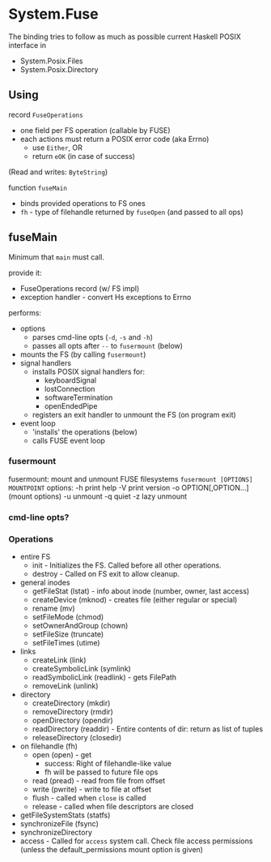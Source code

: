 
# System.Fuse

The binding tries to follow as much as possible current Haskell POSIX interface in
+ System.Posix.Files
+ System.Posix.Directory

## Using

record `FuseOperations`
+ one field per FS operation (callable by FUSE)
+ each actions must return a POSIX error code (aka Errno)
  - use `Either`, OR
  - return `eOK` (in case of success)

(Read and writes: `ByteString`)

function `fuseMain`
+ binds provided operations to FS ones
+ `fh` - type of filehandle returned by `fuseOpen` (and passed to all ops)


## fuseMain

Minimum that `main` must call.

provide it:
- FuseOperations record (w/ FS impl)
- exception handler - convert Hs exceptions to Errno

performs:
+ options
  - parses cmd-line opts (`-d`, `-s` and `-h`)
  - passes all opts after `--` to `fusermount` (below)
+ mounts the FS (by calling `fusermount`)
+ signal handlers
  - installs POSIX signal handlers for:
    + keyboardSignal
    + lostConnection
    + softwareTermination
    + openEndedPipe
  - registers an exit handler to unmount the FS (on program exit)
+ event loop	
  - 'installs' the operations (below)
  - calls FUSE event loop


### fusermount

fusermount: mount and unmount FUSE filesystems
`fusermount [OPTIONS] MOUNTPOINT`
options:
  -h  print help
  -V  print version
  -o OPTION[,OPTION...] (mount options)
  -u  unmount
  -q  quiet
  -z  lazy unmount

### cmd-line opts?



### Operations

+ entire FS
  - init - Initializes the FS. Called before all other operations.
  - destroy - Called on FS exit to allow cleanup.
+ general inodes
  - getFileStat (lstat) - info about inode (number, owner, last access)
  - createDevice (mknod) - creates file (either regular or special)
  - rename (mv)
  - setFileMode (chmod)
  - setOwnerAndGroup (chown)
  - setFileSize (truncate)
  - setFileTimes (utime)
+ links
  - createLink (link)
  - createSymbolicLink (symlink)
  - readSymbolicLink (readlink) - gets FilePath
  - removeLink (unlink)
+ directory
  - createDirectory (mkdir)
  - removeDirectory (rmdir)
  - openDirectory (opendir)
  - readDirectory (readdir) - Entire contents of dir: return as list of tuples
  - releaseDirectory (closedir)
+ on filehandle (fh)
  - open (open) - get
    + success: Right of filehandle-like value
    + fh will be passed to future file ops
  - read (pread) - read from file from offset
  - write (pwrite) - write to file at offset
  - flush - called when `close` is called
  - release - called when file descriptors are closed
+ getFileSystemStats (statfs)
+ synchronizeFile (fsync)
+ synchronizeDirectory
+ access - Called for `access` system call. Check file access
  permissions (unless the default_permissions mount option is
  given)

